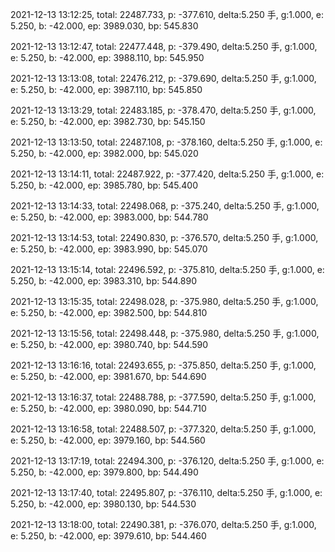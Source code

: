2021-12-13 13:12:25, total: 22487.733, p: -377.610, delta:5.250 手, g:1.000, e: 5.250, b: -42.000, ep: 3989.030, bp: 545.830

2021-12-13 13:12:47, total: 22477.448, p: -379.490, delta:5.250 手, g:1.000, e: 5.250, b: -42.000, ep: 3988.110, bp: 545.950

2021-12-13 13:13:08, total: 22476.212, p: -379.690, delta:5.250 手, g:1.000, e: 5.250, b: -42.000, ep: 3987.110, bp: 545.850

2021-12-13 13:13:29, total: 22483.185, p: -378.470, delta:5.250 手, g:1.000, e: 5.250, b: -42.000, ep: 3982.730, bp: 545.150

2021-12-13 13:13:50, total: 22487.108, p: -378.160, delta:5.250 手, g:1.000, e: 5.250, b: -42.000, ep: 3982.000, bp: 545.020

2021-12-13 13:14:11, total: 22487.922, p: -377.420, delta:5.250 手, g:1.000, e: 5.250, b: -42.000, ep: 3985.780, bp: 545.400

2021-12-13 13:14:33, total: 22498.068, p: -375.240, delta:5.250 手, g:1.000, e: 5.250, b: -42.000, ep: 3983.000, bp: 544.780

2021-12-13 13:14:53, total: 22490.830, p: -376.570, delta:5.250 手, g:1.000, e: 5.250, b: -42.000, ep: 3983.990, bp: 545.070

2021-12-13 13:15:14, total: 22496.592, p: -375.810, delta:5.250 手, g:1.000, e: 5.250, b: -42.000, ep: 3983.310, bp: 544.890

2021-12-13 13:15:35, total: 22498.028, p: -375.980, delta:5.250 手, g:1.000, e: 5.250, b: -42.000, ep: 3982.500, bp: 544.810

2021-12-13 13:15:56, total: 22498.448, p: -375.980, delta:5.250 手, g:1.000, e: 5.250, b: -42.000, ep: 3980.740, bp: 544.590

2021-12-13 13:16:16, total: 22493.655, p: -375.850, delta:5.250 手, g:1.000, e: 5.250, b: -42.000, ep: 3981.670, bp: 544.690

2021-12-13 13:16:37, total: 22488.788, p: -377.590, delta:5.250 手, g:1.000, e: 5.250, b: -42.000, ep: 3980.090, bp: 544.710

2021-12-13 13:16:58, total: 22488.507, p: -377.320, delta:5.250 手, g:1.000, e: 5.250, b: -42.000, ep: 3979.160, bp: 544.560

2021-12-13 13:17:19, total: 22494.300, p: -376.120, delta:5.250 手, g:1.000, e: 5.250, b: -42.000, ep: 3979.800, bp: 544.490

2021-12-13 13:17:40, total: 22495.807, p: -376.110, delta:5.250 手, g:1.000, e: 5.250, b: -42.000, ep: 3980.130, bp: 544.530

2021-12-13 13:18:00, total: 22490.381, p: -376.070, delta:5.250 手, g:1.000, e: 5.250, b: -42.000, ep: 3979.610, bp: 544.460